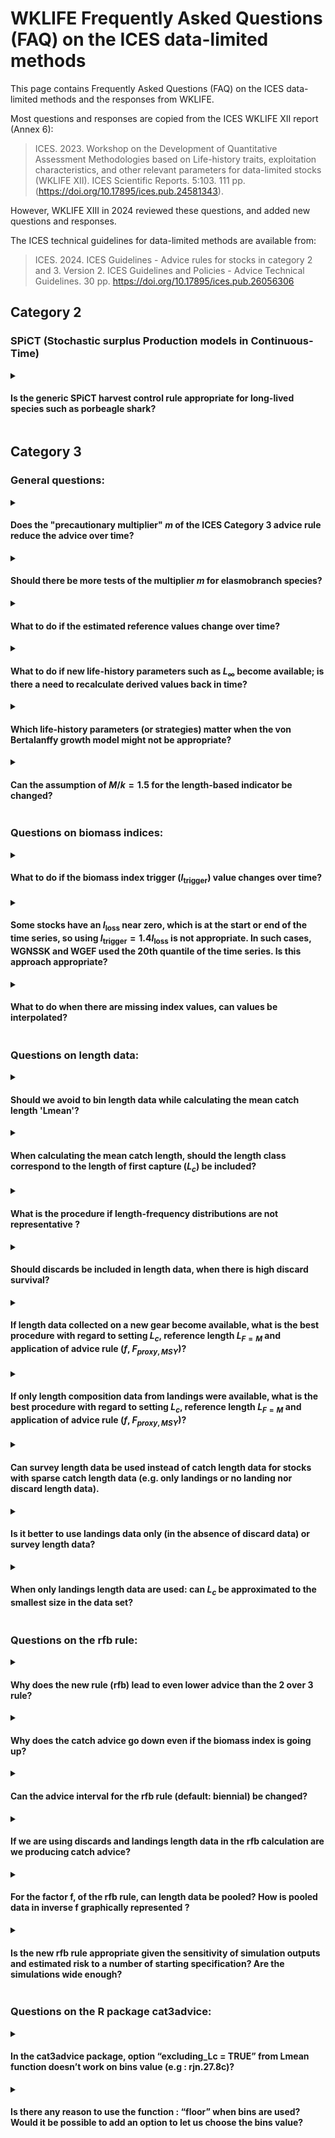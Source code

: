 # WKLIFE Frequently Asked Questions (FAQ) on the ICES data-limited methods

This page contains Frequently Asked Questions (FAQ) on the ICES data-limited methods and the responses from WKLIFE.

Most questions and responses are copied from the ICES WKLIFE XII report (Annex 6):

> ICES. 2023. Workshop on the Development of Quantitative Assessment Methodologies based on Life-history traits, exploitation characteristics, and other relevant parameters for data-limited stocks (WKLIFE XII). ICES Scientific Reports. 5:103. 111 pp. (<https://doi.org/10.17895/ices.pub.24581343>).

However, WKLIFE XIII in 2024 reviewed these questions, and added new questions and responses.

The ICES technical guidelines for data-limited methods are available from:

> ICES. 2024. ICES Guidelines - Advice rules for stocks in category 2 and 3. Version 2. ICES Guidelines and Policies - Advice Technical Guidelines. 30 pp. <https://doi.org/10.17895/ices.pub.26056306>

## Category 2

### SPiCT (Stochastic surplus Production models in Continuous-Time)

<details>

<summary>

#### Is the generic SPiCT harvest control rule appropriate for long-lived species such as porbeagle shark?

</summary>

TODO

*Question source: WGEF for WKLIFE XII 2023*

</details>

## Category 3

### General questions:

<details>

<summary>

#### Does the "precautionary multiplier" $m$ of the ICES Category 3 advice rule reduce the advice over time?

</summary>

-   ICES uses three methods to calculate the advice for Category 3 data-limited stocks (excluding short-lived species). These are the "rfb rule" for species with slower individual growth, the "chr rule" for stocks with medium individual growth, and the "rb rule" for stocks for which no reliable length data from the catch are available. These three methods include a multiplier ($m$) in the calculation of the catch advice, which ensures that the catch advice leads to long-term precautionary management advice. Precautionary in this context means that the risk of the stock being depleted is reduced to a low level.
-   For the rfb rule and the chr rule, this multiplier does not lead to a continuous reduction of the catch advice every time the rules are applied. Instead, the multiplier acts as a correction factor and adjusts the management targets of these advice rules (rfb rule: $L_{F=M}$ , chr rule: $F_{proxy, MSY}$). If a stock is estimated to be below the respective corrected management target, the catch advice value will be reduced. However, if a stock is estimated to be at or above this management target. The multiplier itself does not reduce the advice further when applied over multiple years.

    The multiplier $m$ of the empirical harvest control rules is a tuning parameter that ensures that the advice follows the ICES precautionary approach. The components of the harvest control rules are multiplicative, this means that the multiplier can be thought of as adjusting the target of the harvest control rules, i.e. the reference length in component f of the rfb rule and the target harvest rate of the chr rule. This principle is illustrated in the following equation for the rfb rule:

    $$A_{y+1} = A_y\ r\ f\ b\ m = A_y\ r\ \frac{L_{y-1}}{L_{F=M}}\ b\ m = A_y\ r\ \frac{L_{y-1}}{L_{F=M}/m}\ b = A_y\ r\ \frac{L_{y-1}}{L'_{F=M}}\ b$$

    where $A_{y+1}$ is the new catch advice, $A_y$ is the previous catch advice, $r$, $f$, $b$, and the multiplier $m$ are the components of the rfb rule.  The component $f$ is the ratio of $L_{y-1}$, the mean catch length, and $L_{F=M}$, the MSY proxy reference length.

    Response copied from WKLIFE XI report (ICES, 2023, Section 2.2.8, page 28):

    * ICES. 2023. Eleventh Workshop on the Development of Quantitative Assessment Methodologies based on LIFE-history traits, exploitation characteristics, and other relevant parameters for data-limited stocks (WKLIFE XI). ICES Scientific Reports. 5:21. 74 pp. <https://doi.org/10.17895/ices.pub.22140260>.


-   The third advice rule, the rb rule, was only proposed as a method of last resort and should be avoided if possible. 
   
    This rule is used when no reliable length data are available and thereby uncertainty of stock status is large. Contrary to the rfb and chr rules, the rb rule does not include a management target and simply adjusts the catch advice based on the stock trend, as observed with the stock index. The rb rule likely reduces the catch advice over time with the multiplier $m$:
    $$A_{y+1} = A_y\ r\ b\ m$$
    The biomass trend $r$ (2-over-3 trend) would need to be larger than 2 to increase the advice, even if the biomass index itself is above the biomass threshold (i.e. $b=1$). Simulations showed, that this is needed to ensure that (1) the management advice is precautionary in the long term, (2) the depletion risk is not greater than for the other methods, and (3) the depletion risk does not increase over time. This situation can be avoided when length data are available that are representative of the catch of the stock. These length data allow the application of the rfb or chr rules, which do not lead to a continuous reduction in the catch advice. A single year of length data can be enough to move away from the rb rule to either the rfb or chr rule.


*Question source*: WGDEEP for WKLIFE XII 2023; Scottish Fishermen's Federation for WKLIFE XII 2023

*Response from*: [WKLIFE XII 2023](https://doi.org/10.17895/ices.pub.24581343)

</details>

<details>

<summary>

#### Should there be more tests of the multiplier $m$ for elasmobranch species?

</summary>

The Category 3 empirical harvest control rules (rfb/rb/chr) were tested for a wide range of scenarios and stocks, including slow-growing and long-lived species as well as elasmobranchs. These methods were tuned to be precautionary in the long term, so there is no immediate need for additional testing. Stock-specific simulations for specific stocks are encouraged, and the ICES technical guidelines encourage such work. The WKLIFE roadmap and proposed ToRs for the next WKLIFE meeting (WKLIFE XIII 2024) also include work on specific life histories, including considerations for elasmobranchs.

*Question source*: WGEF for WKLIFE XII 2023

*Response from*: [WKLIFE XII 2023](https://doi.org/10.17895/ices.pub.24581343)

</details>


<details>
    
<summary>

#### What to do if the estimated reference values change over time?

</summary>

The rfb, rb, and chr rules include reference values such as a trigger value for the biomass index ($I_\text{trigger}$), the length at first capture ($L_c$), a length reference value ($L_{F=M}$), or the target harvest rate $F_\text{proxy, MSY}$. In general, these reference values should be set when the methods are applied for the first time and should not be updated for every application. The values could be periodically re-evaluated every few years, similar to benchmarks for data-rich stocks. However, if the entire biomass index series is updated for a new application, for example by using delta gam modelled index, the reference values should be updated accordingly (while using the same historical period for $F_\text{proxy, MSY}$ and $I_\text{trigger}$ ).

*Response from*: WKLIFE XIII 2024

</details>

<details>

<summary>

#### What to do if new life-history parameters such as $L_\infty$ become available; is there a need to recalculate derived values back in time?

</summary>

There is no need to annually update life-history parameters. If new growth parameters are available and these are substantially different and more reliable from previous estimates, these new ones should be used to update the advice rule. To ensure consistency in the calculation, derived values such as the reference length $L_{F=M}$ should also be updated and the respective mean catch length should be compared to this new reference length. In general, growth parameters and derived metrics, such as the reference length $L_{F=M}$ and $F_{proxy, MSY}$, should be periodically re-evaluated, e.g. every 3-5 years, following a similar schedule to benchmarks for Category 1 data-rich stocks, but kept constant in-between unless there is compelling new evidence for a change.

*Question source*: WGDEEP for WKLIFE XII 2023

*Response from*: [WKLIFE XII 2023](https://doi.org/10.17895/ices.pub.24581343)

</details>

<details>

<summary>

#### Which life-history parameters (or strategies) matter when the von Bertalanffy growth model might not be appropriate?

</summary>

The individual growth rate (von Bertalanffy $k$) is only used to decide which method or multiplier is used and a rough estimate is enough, e.g. is $k$ below $0.2\ \text{year}^{-1}$ or not. The only other growth parameter used for the rfb rule is the asymptotic length $L_\infty$, which is used in the calculation of the reference length $L_{F=M}$ but the actual shape of the growth curve is less important.

*Question source*: WGDEEP for WKLIFE XII 2023

*Response from*: [WKLIFE XII 2023](https://doi.org/10.17895/ices.pub.24581343)

</details>

<details>
<summary>

#### Can the assumption of $M/k=1.5$ for the length-based indicator be changed?

</summary>

The assumption of $M/k=1.5$ is solely used for a simple calculation of the reference length $L_{F=M}$. This simplification of reality was shown to be appropriate in simulation testing even if the reality (operating model) was different and the parameterisation of the rfb rule with its multipliers accounts for potential deviations. Deviations from $M/k=1.5$ are possible following Jardim et al. (2015; Appendix A):

$$L_{F=γM,k=θM} = \frac{\theta L_\infty + L_c (\gamma + 1)}{\theta + \gamma + 1}$$

where $\gamma$ links the natural mortality $M$ to fishing mortality $F$ as the proxy for MSY ($\gamma$=1 for $L_{F=M}$), $L_c$ is the length at first capture and $L_\infty$ is the asymptotic length. $\theta$ links the von Bertlanffy $k$ to $M$ and can be adjusted to a stock-specific value.

The function for the calculation of the reference length in the `cat3advice` R package (`Lref()`) includes an argument (`Mk`) to change the $M/k$ ratio to any user-defined value.

*References* 

* Jardim, E., Azevedo, M., and Brites, N. M. 2015. Harvest control rules for data-limited stocks using length-based reference points and survey biomass indices. Fisheries Research, 171: 12–19. <https://doi.org/10.1016/j.fishres.2014.11.013>

*Question source*: WGDEEP for WKLIFE XII 2023

*Response from*: [WKLIFE XII 2023](https://doi.org/10.17895/ices.pub.24581343)

</details>


### Questions on biomass indices:
<details>
    
<summary>  
    
#### What to do if the biomass index trigger ($I_\text{trigger}$) value changes over time?

</summary>

See the response to [changes to the reference values over time](#changes-to-the-reference-values-over-time) for a general response.

_Specific considerations for the biomass index trigger:_

The biomass safeguard $b$ of the rfb, rb, and chr rules is defined as:

$$b = \text{min} \left( 1, \frac{I_{y-1}}{I_\text{trigger}} \right)$$

where the current biomass index value ($I_{y-1}$) is compared to a trigger value ($I_\text{trigger}$). If the most recent biomass index value falls below $I_\text{trigger}$, the biomass safeguard reduces the advised catch. In the absence of further information, $I_\text{trigger}$ is generically defined based on lowest observed biomass index value ($I_\text{trigger}= 1.4I_\text{loss}$).

During the first application of the rfb/rb/chr rules, $I_\text{loss}$ is typically defined as the biomass index value in a specific historical year. In subsequent applications of the rfb/rb/chr rule, $I_\text{loss}$ (or $F_{proxy, MSY}$) should *NOT* be re-defined with biomass index values from new data years. Therefore, the reference values will stay constant as long as the historical biomass index time series is unchanged. 
However, some biomass indices are derived by modelling or standardising survey data. This means that the historical biomass index time series may change with additional years of data. In this case, the calculation of $F_{proxy,MSY}$ should be updated from the same historical reference period and $I_\text{trigger}$ should be based on the new value for $I_\text{loss}$ from the same historical reference year (defined during the first application of the rfb/rb/chr rule). The R package `cat3advice` allows the definition of $I_\text{trigger}$ based on a reference year (see the [package vignette](https://github.com/shfischer/cat3advice/blob/main/vignettes/cat3advice.md#biomass-safeguard-b) for more details):

```
library(cat3advice)
data(ple7e_idx) # example data
# define Itrigger with a reference year for Iloss
b(ple7e_idx, yr_ref = 2007)
```

The reference year for $I_\text{loss}$ should generally not be changed. In a modelled biomass index, historical index values can change with inclusion of additional years of data, and thereby the year in which $I_\text{loss}$ is observed may change to a different (historical) year. In such a case, the appropriateness of the biomass index to provide catch advice should be carefully considered. Should the change be caused by a correction of errors in historical survey data, this may warrant a change of $I_\text{loss}$ but will need to be documented (and possibly reviewed).

*Response from* WKLIFE XIII 2024

</details>
<details>

<summary>

#### Some stocks have an $I_\text{loss}$ near zero, which is at the start or end of the time series, so using $I_\text{trigger} = 1.4 I_\text{loss}$ is not appropriate. In such cases, WGNSSK and WGEF used the 20th quantile of the time series. Is this approach appropriate?

</summary>

ICES technical guidelines specify that $I_\text{trigger}$ is a value below which a stock’s productivity is thought to be impaired and offer a calculation based on the lowest observed index value, $I_\text{loss}$, if no other information is available. If index values are very low or questionable at the beginning, these values could be removed. Using the 20th percentile of the index time seems appropriate and will lead to a larger $I_\text{trigger}$. This means the biomass safeguard will already be applied at higher index values and is more precautionary than the default approach.

*Question source*: WGEF for WKLIFE XII 2023

*Response from*: [WKLIFE XII 2023](https://doi.org/10.17895/ices.pub.24581343)

</details>


<details>

<summary>

#### What to do when there are missing index values, can values be interpolated?

</summary>

In general, interpolating missing index values is not recommended because this would imply information is available when it does not exist. This is an area that needs further consideration.

*Question source*: WGDEEP for WKLIFE XII 2023

*Response from*: [WKLIFE XII 2023](https://doi.org/10.17895/ices.pub.24581343)

</details>

### Questions on length data:
<details>

<summary>

#### Should we avoid to bin length data while calculating the mean catch length 'Lmean'?

</summary>

There is no need to bin data for calculating Lmean. It more important to consider bin width for calculating the length at first capture $L_c$ when length distributions are noisy (e.g. with multiple modes).

*Response from*: WKLIFE XIII 2024

</details>
<details>

<summary>

#### When calculating the mean catch length, should the length class correspond to the length of first capture ($L_c$) be included?

</summary>

The ICES technical guidelines specify that only length classes above $L_c$ should be considered. Whether $L_c$ is included or not does not really matter as long as it is done consistently between years. The `cat3advice` R package function for calculating mean catch length (`Lmean`) includes $L_c$ by default, but this can be turned off by setting the argument `include_Lc=FALSE`.

*Question source*: WGEF for WKLIFE XII 2023

*Response from*: [WKLIFE XII 2023](https://doi.org/10.17895/ices.pub.24581343)

</details>

<details>

<summary>

####  What is the procedure if length-frequency distributions are not representative ?

</summary>

-   to do

*Response from*: WKLIFE XIII 2024

</details>

<details>

<summary>

#### Should discards be included in length data, when there is high discard survival?

</summary>

-   to do

*Response from*: WKLIFE XIII 2024
</details>
<details>

<summary>

#### If length data collected on a new gear become available, what is the best procedure with regard to setting $L_c$, reference length $L_{F=M}$ and application of advice rule ($f$, $F_{proxy, MSY}$)?


</summary>

-   to do

*Response from*: WKLIFE XIII 2024
</details>

<details>

<summary>

#### If only length composition data from landings were available, what is the best procedure with regard to setting $L_c$, reference length $L_{F=M}$ and application of advice rule ($f$, $F_{proxy, MSY}$)?

</summary>

-   to do

*Response from*: WKLIFE XIII 2024
</details>

<details>

<summary>

#### Can survey length data be used instead of catch length data for stocks with sparse catch length data (e.g. only landings or no landing nor discard length data). 

</summary>

Some work on this issue was presented at WKLIFE XII (ICES, 2023). The conclusion was that it might be possible to use survey length data as a proxy if no or insufficient (commercial) length data are available. The survey length distributions should be representative of fisheries catch length distribution. Therefore, the length at first capture $L_c$ should still be estimated from catch data, because the $L_c$ from survey data might be too low and bias the reference length $L_{F=M}$. Furthermore, survey length distributions should also cover large individual lengths. It should be noted that the reference point $L_{F=M}$ is based on the assumption of knife-edged, asymptotic fisheries selectivity. 

*References* 

* ICES. 2023. Workshop on the Development of Quantitative Assessment Methodologies based on Life-history traits, exploitation characteristics, and other relevant parameters for data-limited stocks (WKLIFE XII). ICES Scientific Reports. 5:103. 111 pp. <https://doi.org/10.17895/ices.pub.24581343>

*Question source*: WGEF for WKLIFE XII 2023

*Response from*: [WKLIFE XII 2023](https://doi.org/10.17895/ices.pub.24581343), clarification from WKLIFE XIII 2024

</details>

<details>

<summary>

#### Is it better to use landings data only (in the absence of discard data) or survey length data?

</summary>

-   to do

*Response from*: WKLIFE XIII 2024

</details>

<details>

<summary>

#### When only landings length data are used: can $L_c$ be approximated to the smallest size in the data set?

</summary>

-   to do

*Response from*: WKLIFE XIII 2024

</details>



### Questions on the rfb rule:

<details>

<summary>

#### Why does the new rule (rfb) lead to even lower advice than the 2 over 3 rule?

</summary>

The 2 over 3 rule was implemented in 2012 as an interim measure based on the best available science at that time. Re-evaluation of this method through simulation has shown that the 2 over 3 rule does not sufficiently decrease the risk of stock depletion over time and does not follow the ICES precautionary approach. This means that the catch advice from the 2 over 3 rule in many cases was higher than it should have been. The new rfb rule was implemented after extensive simulation testing and review and was designed to explicitly follow the ICES precautionary approach and the MSY approach. The rule includes additional components (multipliers) and this means that the catch advice from the rfb rule may be lower than from the 2 over 3 rule, but this is required to follow ICES management objectives.

For details, see [Fischer et al. (2020)](https://academic.oup.com/icesjms/article/77/5/1914/5856265)

*Question source*: WGDEEP for WKLIFE XII 2023

*Response from*: [WKLIFE XII 2023](https://doi.org/10.17895/ices.pub.24581343)

</details>

<details>

<summary>

#### Why does the catch advice go down even if the biomass index is going up?

</summary>

The previous 2 over 3 rule calculated catch advice based on the trend from a biomass index. In addition to this, the rfb rule also considers (1) the exploitation of the stock based on catch-length data and (2) includes a biomass safeguard that reduces the catch advice if the biomass index falls below a trigger value. The catch advice calculated with the rfb rule is a result of all these considerations combined. Furthermore, the trend in the biomass index is calculated by using data from the most recent five years, i.e. an increase in the index in a single year does not necessarily result in a positive biomass trend.

*Question source*: WGDEEP for WKLIFE XII 2023

*Response from*: [WKLIFE XII 2023](https://doi.org/10.17895/ices.pub.24581343)

</details>

<details>

<summary>

#### Can the advice interval for the rfb rule (default: biennial) be changed?

</summary>

The ICES technical guidelines recommend the implementation of the rfb rule with a biennial advice interval ([ICES, 2022](https://doi.org/10.17895/ices.advice.19801564)). WKLIFE XI ([ICES, 2023](https://doi.org/10.17895/ices.pub.22140260)) was asked if the rfb rule could be applied on an annual basis and concluded that this is unlikely to increase the risk of stock depletion but has the undesirable feature of reducing the long-term catch and should only be used in exceptional cases when asked for by ICES advice requesters ([ICES, 2023](https://doi.org/10.17895/ices.pub.22140260), Section 2.2.4.1, page 21). Other advice intervals (from one to five years) were included in the generic testing of the rfb rule (Fischer et al., [2021a](https://doi.org/10.1093/icesjms/fsab018),[b](https://doi.org/10.1093/icesjms/fsab169)) but the biennial advice interval appeared to work best. Longer advice intervals can reduce the reactivity of the rfb rule and may increase the risk of stock depletion because the catch cannot be reduced fast enough.

*References* 

* Fischer, S. H., De Oliveira, J. A. A., Mumford, J. D., & Kell, L. T. 2021a. Using a genetic algorithm to optimize a data-limited catch rule. ICES Journal of Marine Science, 78: 1311–1323. <https://doi.org/10.1093/icesjms/fsab018> 

* Fischer, S. H., De Oliveira, J. A. A., Mumford, J. D., & Kell, L. T. 2021b. Application of explicit precautionary principles in data-limited fisheries management. ICES Journal of Marine Science, 78: 2931–2942. <https://doi.org/10.1093/icesjms/fsab169>

* ICES. 2022. ICES technical guidance for harvest control rules and stock assessments for stocks in categories 2 and 3. In Report of ICES advisory committee, 2022. ICES advice 2022, section 16.4.11. 20 pp. International Council for the Exploration of the Sea. <https://doi.org/10.17895/ices.advice.19801564>

* ICES. 2023. Eleventh Workshop on the Development of Quantitative Assessment Methodologies based on LIFE-history traits, exploitation characteristics, and other relevant parameters for data-limited stocks (WKLIFE XI). ICES Scientific Reports. 5:21. 74 pp. <https://doi.org/10.17895/ices.pub.22140260>

*Question source*: WGDEEP for WKLIFE XII 2023

*Response from*: [WKLIFE XII 2023](https://doi.org/10.17895/ices.pub.24581343)

</details>

<details>

<summary>

#### If we are using discards and landings length data in the rfb calculation are we producing catch advice?

</summary>

-   to do

*Response from*: WKLIFE XIII 2024

</details>

<details>

<summary>

#### For the factor f, of the rfb rule, can length data be pooled? How is pooled data in inverse f graphically represented ?

</summary>

-   to do

*Response from*: WKLIFE XIII 2024

</details>


<details>

<summary>

#### Is the new rfb rule appropriate given the sensitivity of simulation outputs and estimated risk to a number of starting specification? Are the simulations wide enough? 

</summary>

The implementation of the new WKLIFE X methods for Category 3 stocks (rfb/rb/chr rules) is the culmination of more than five years of scientific work. The work has been developed and reviewed under the supervision of the WKLIFE workshops. Furthermore, the scientific work has been published in five scientific articles in internationally renowned peer-reviewed scientific journals (see reference list below). The simulations accounted for many scenarios, including different life histories, depletion scenarios, and sensitivity analyses. The methods were developed generically, so that they are applicable to any ICES stock without requiring extensive stock-specific information. In some cases, the catch advice might appear fairly low, but this was shown to be required to ensure management objectives are met in the long term. Additional more stock-specific data can be collected and used in case-specific analyses. However, this is a data and labour-intensive and expensive process but may lead to an advice rule better tuned to the specific stock.

*References*

-   Fischer, S. H., De Oliveira, J. A. A., & Kell, L. T. 2020. Linking the performance of a data-limited empirical catch rule to life-history traits. ICES Journal of Marine Science, 77: 1914-1926. <https://doi.org/10.1093/icesjms/fsaa054>

-   Fischer, S. H., De Oliveira, J. A. A., Mumford, J. D., & Kell, L. T. 2021a. Using a genetic algorithm to optimize a data-limited catch rule. ICES Journal of Marine Science, 78: 1311–1323. <https://doi.org/10.1093/icesjms/fsab018>

-   Fischer, S. H., De Oliveira, J. A. A., Mumford, J. D., & Kell, L. T. 2021b. Application of explicit precautionary principles in data-limited fisheries management. ICES Journal of Marine Science, 78: 2931–2942. <https://doi.org/10.1093/icesjms/fsab169>

-   Fischer, S. H., De Oliveira, J. A., Mumford, J. D., & Kell, L. T. 2022. Exploring a relative harvest rate strategy for moderately data-limited fisheries management. ICES Journal of Marine Science, 79: 1730-1741. <https://doi.org/10.1093/icesjms/fsac103>

-   Fischer, S. H., De Oliveira, J. A., Mumford, J. D., & Kell, L. T. 2023. Risk equivalence in data‐limited and data‐rich fisheries management: An example based on the ICES advice framework. Fish and Fisheries, 24: 231-247. <https://doi.org/10.1111/faf.12722>

-   ICES. 2017. Report of the ICES Workshop on the Development of Quantitative Assessment Methodologies based on Life-history traits, exploitation characteristics, and other relevant parameters for data-limited stocks in categories 3-6 (WKLIFE VII). ICES CM 2017/ACOM:43.

-   ICES. 2018. Report of the Eighth Workshop on the Development of Quantitative Assessment Methodologies based on LIFE-history traits, exploitation characteristics, and other relevant parameters for data-limited stocks (WKLIFE VIII). ICES CM 2018/ACOM:40.

-   ICES. 2019. Ninth Workshop on the Development of Quantitative Assessment Methodologies based on LIFE-history traits, exploitation characteristics, and other relevant parameters for data-limited stocks (WKLIFE IX). ICES Scientific reports, 1:131. <https://doi.org/10.17895/ices.pub.5550>

-   ICES. 2020a. Tenth Workshop on the Development of Quantitative Assessment Methodologies based on LIFE-history traits, exploitation characteristics, and other relevant parameters for data-limited stocks (WKLIFE X). ICES Scientific reports, 2:98, 72 pp. <https://doi.org/10.17895/ices.pub.5985>

-   ICES. 2022. ICES technical guidance for harvest control rules and stock assessments for stocks in categories 2 and 3. In Report of ICES advisory committee, 2022. ICES advice 2022, section 16.4.11. 20 pp. <https://doi.org/10.17895/ices.advice.19801564>

-   ICES. 2023a. Eleventh Workshop on the Development of Quantitative Assessment Methodologies based on LIFE-history traits, exploitation characteristics, and other relevant parameters for data-limited stocks (WKLIFE XI). ICES Scientific Reports. 5:21. 74 pp. <https://doi.org/10.17895/ices.pub.22140260>

-   ICES. 2023b. Workshop on the Development of Quantitative Assessment Methodologies based on Life-history traits, exploitation characteristics, and other relevant parameters for data-limited stocks (WKLIFE XII). ICES Scientific Reports. 5:103. 111 pp. <https://doi.org/10.17895/ices.pub.24581343>

*Question source*: Scottish Fishermen's Federation for WKLIFE XII 2023

*Response from*: [WKLIFE XII 2023](https://doi.org/10.17895/ices.pub.24581343)

</details>

### Questions on the R package cat3advice:

<details>
<summary>

#### In the cat3advice package, option “excluding_Lc = TRUE” from  Lmean function  doesn’t work on bins value (e.g : rjn.27.8c)?
</summary>

*Response from*: WKLIFE XIII 2024
</details>

<details>
<summary>

#### Is there any reason to use the function : “floor” when bins are used? Would it be possible to add an option to let us choose the bins value?

</summary>
*Response from*: WKLIFE XIII 2024
</details>
